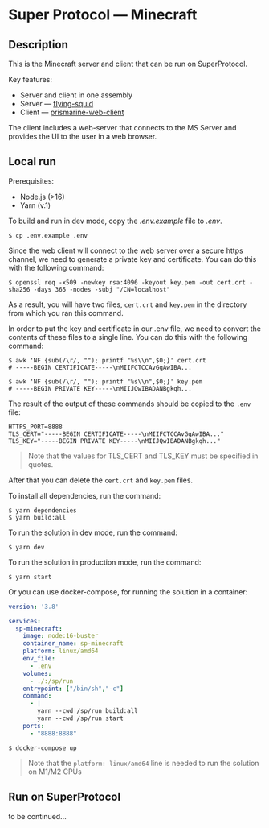 # Super Protocol — Minecraft

## Description
This is the Minecraft server and client that can be run on SuperProtocol.

Key features:
- Server and client in one assembly
- Server — [flying-squid](https://github.com/PrismarineJS/flying-squid)
- Client — [prismarine-web-client](https://github.com/PrismarineJS/prismarine-web-client)

The client includes a web-server that connects to the MS Server and provides the UI to the user in a web browser.

## Local run
Prerequisites:
- Node.js (>16)
- Yarn (v.1)


To build and run in dev mode, copy the *.env.example* file to *.env*.
```shell
$ cp .env.example .env
```

Since the web client will connect to the web server over a secure https channel, we need to generate a private key and certificate.
You can do this with the following command:

```shell
$ openssl req -x509 -newkey rsa:4096 -keyout key.pem -out cert.crt -sha256 -days 365 -nodes -subj "/CN=localhost"
```

As a result, you will have two files, ```cert.crt``` and ```key.pem``` in the directory from which you ran this command.

In order to put the key and certificate in our .env file, we need to convert the contents of these files to a single line. You can do this with the following command:
```shell
$ awk 'NF {sub(/\r/, ""); printf "%s\\n",$0;}' cert.crt
# -----BEGIN CERTIFICATE-----\nMIIFCTCCAvGgAwIBA...
```
```shell
$ awk 'NF {sub(/\r/, ""); printf "%s\\n",$0;}' key.pem
# -----BEGIN PRIVATE KEY-----\nMIIJQwIBADANBgkqh...
```

The result of the output of these commands should be copied to the ```.env``` file:
```text
HTTPS_PORT=8888
TLS_CERT="-----BEGIN CERTIFICATE-----\nMIIFCTCCAvGgAwIBA..."
TLS_KEY="-----BEGIN PRIVATE KEY-----\nMIIJQwIBADANBgkqh..."
```

> Note that the values for TLS_CERT and TLS_KEY must be specified in quotes.

After that you can delete the ```cert.crt``` and ```key.pem``` files.

To install all dependencies, run the command:
```shell
$ yarn dependencies
$ yarn build:all
```

To run the solution in dev mode, run the command:

```shell
$ yarn dev
```

To run the solution in production mode, run the command:

```shell
$ yarn start
```

Or you can use docker-compose, for running the solution in a container:

```yml
version: '3.8'

services:
  sp-minecraft:
    image: node:16-buster
    container_name: sp-minecraft
    platform: linux/amd64
    env_file:
      - .env
    volumes:
      - ./:/sp/run
    entrypoint: ["/bin/sh","-c"]
    command:
      - |
        yarn --cwd /sp/run build:all 
        yarn --cwd /sp/run start
    ports:
      - "8888:8888"
```

```shell
$ docker-compose up
```

> Note that the ```platform: linux/amd64``` line is needed to run the solution on M1/M2 CPUs

## Run on SuperProtocol

to be continued...
